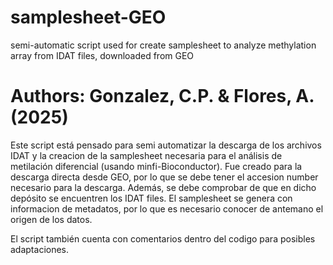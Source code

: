 # samplesheet-GEO
semi-automatic script used for create samplesheet to analyze methylation array from IDAT files, downloaded from GEO
# Authors: Gonzalez, C.P. & Flores, A. (2025)

Este script está pensado para semi automatizar la descarga de los archivos IDAT y la creacion de la samplesheet
necesaria para el análisis de metilación diferencial (usando minfi-Bioconductor). 
Fue creado para la descarga directa desde GEO, por lo que se debe tener el accesion number necesario para
la descarga. Además, se debe comprobar de que en dicho depósito se encuentren los IDAT files.
El samplesheet se genera con informacion de metadatos, por lo que es necesario conocer de antemano el origen de los datos.

El script también cuenta con comentarios dentro del codigo para posibles adaptaciones.
